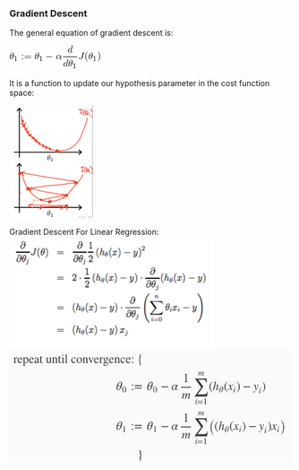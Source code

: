 ### Gradient Descent

The general equation of gradient descent is:

<img src = images/gd_eq.gif>

It is a function to update our hypothesis parameter in the cost function space:

<img src = images/gd_graph.png height = 200>


Gradient Descent For Linear Regression:
<img src = images/gd_linear_regression1.png height = 200>
<img src = images/gd_linear_regression2.png height = 200>


